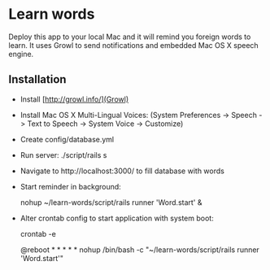 Learn words
===========

Deploy this app to your local Mac and it will remind you foreign words to learn. 
It uses Growl to send notifications and embedded Mac OS X speech engine.

Installation
------------

* Install [http://growl.info/](Growl)
* Install Mac OS X Multi-Lingual Voices: (System Preferences -> Speech -> Text
  to Speech -> System Voice -> Customize)
* Create config/database.yml
* Run server:
  ./script/rails s
* Navigate to http://localhost:3000/ to fill database with words
* Start reminder in background: 

  nohup ~/learn-words/script/rails runner 'Word.start' &

* Alter crontab config to start application with system boot:

  crontab -e

  @reboot * * * * * nohup /bin/bash -c "~/learn-words/script/rails  runner 'Word.start'" 

